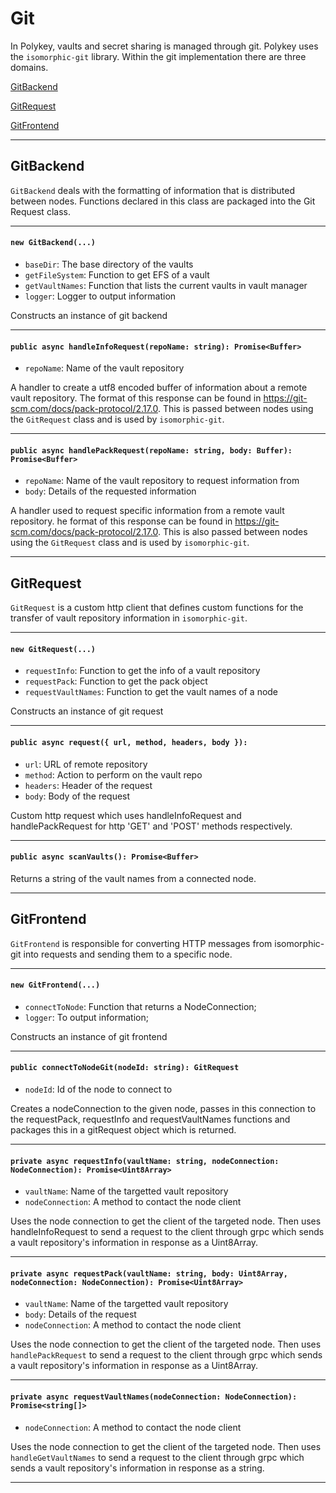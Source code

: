 # Git

In Polykey, vaults and secret sharing is managed through git. Polykey uses the
`isomorphic-git` library. Within the git implementation there are three domains.

[GitBackend](https://github.com/MatrixAI/Polykey/wiki/git-api#GitBackend)

[GitRequest](https://github.com/MatrixAI/Polykey/wiki/git-api#GitRequest)

[GitFrontend](https://github.com/MatrixAI/Polykey/wiki/git-api#GitFrontend)

---

## GitBackend

`GitBackend` deals with the formatting of information that is distributed
between nodes. Functions declared in this class are packaged into the Git
Request class.

---

#### `new GitBackend(...)`

- `baseDir`: The base directory of the vaults
- `getFileSystem`: Function to get EFS of a vault
- `getVaultNames`: Function that lists the current vaults in vault manager
- `logger`: Logger to output information

Constructs an instance of git backend

---

#### `public async handleInfoRequest(repoName: string): Promise<Buffer>`

- `repoName`: Name of the vault repository

A handler to create a utf8 encoded buffer of information about a remote vault
repository. The format of this response can be found in
https://git-scm.com/docs/pack-protocol/2.17.0. This is passed between nodes
using the `GitRequest` class and is used by `isomorphic-git`.

---

#### `public async handlePackRequest(repoName: string, body: Buffer): Promise<Buffer>`

- `repoName`: Name of the vault repository to request information from
- `body`: Details of the requested information

A handler used to request specific information from a remote vault repository.
he format of this response can be found in
https://git-scm.com/docs/pack-protocol/2.17.0. This is also passed between nodes
using the `GitRequest` class and is used by `isomorphic-git`.

---

## GitRequest

`GitRequest` is a custom http client that defines custom functions for the
transfer of vault repository information in `isomorphic-git`.

---

#### `new GitRequest(...)`

- `requestInfo`: Function to get the info of a vault repository
- `requestPack`: Function to get the pack object
- `requestVaultNames`: Function to get the vault names of a node

Constructs an instance of git request

---

#### `public async request({ url, method, headers, body }): `

- `url`: URL of remote repository
- `method`: Action to perform on the vault repo
- `headers`: Header of the request
- `body`: Body of the request

Custom http request which uses handleInfoRequest and handlePackRequest for http
'GET' and 'POST' methods respectively.

---

#### `public async scanVaults(): Promise<Buffer>`

Returns a string of the vault names from a connected node.

---

## GitFrontend

`GitFrontend` is responsible for converting HTTP messages from isomorphic-git
into requests and sending them to a specific node.

---

#### `new GitFrontend(...)`

- `connectToNode`: Function that returns a NodeConnection;
- `logger`: To output information;

Constructs an instance of git frontend

---

#### `public connectToNodeGit(nodeId: string): GitRequest`

- `nodeId`: Id of the node to connect to

Creates a nodeConnection to the given node, passes in this connection to the
requestPack, requestInfo and requestVaultNames functions and packages this in a
gitRequest object which is returned.

---

#### `private async requestInfo(vaultName: string, nodeConnection: NodeConnection): Promise<Uint8Array>`

- `vaultName`: Name of the targetted vault repository
- `nodeConnection`: A method to contact the node client

Uses the node connection to get the client of the targeted node. Then uses
handleInfoRequest to send a request to the client through grpc which sends a
vault repository's information in response as a Uint8Array.

---

#### `private async requestPack(vaultName: string, body: Uint8Array, nodeConnection: NodeConnection): Promise<Uint8Array>`

- `vaultName`: Name of the targetted vault repository
- `body`: Details of the request
- `nodeConnection`: A method to contact the node client

Uses the node connection to get the client of the targeted node. Then uses
`handlePackRequest` to send a request to the client through grpc which sends a
vault repository's information in response as a Uint8Array.

---

#### `private async requestVaultNames(nodeConnection: NodeConnection): Promise<string[]>`

- `nodeConnection`: A method to contact the node client

Uses the node connection to get the client of the targeted node. Then uses
`handleGetVaultNames` to send a request to the client through grpc which sends a
vault repository's information in response as a string.

---
